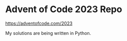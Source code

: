 # Advent of Code 2023 Repo

https://adventofcode.com/2023

My solutions are being written in Python.
